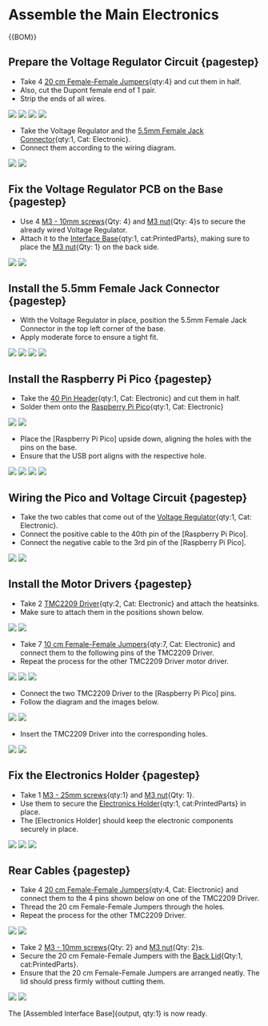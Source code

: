 # Assemble the Main Electronics

{{BOM}}

## Prepare the Voltage Regulator Circuit {pagestep}

* Take 4 [20 cm Female-Female Jumpers](F-FJ){qty:4} and cut them in half.
* Also, cut the Dupont female end of 1 pair. 
* Strip the ends of all wires.

![](images/part03/step01-01.jpg)
![](images/part03/step01-02.jpg)
![](images/part03/step01-03.jpg)
![](images/part03/step01-04.jpg)

* Take the Voltage Regulator and the [5.5mm Female Jack Connector](fiveFJC){qty:1, Cat: Electronic}.
* Connect them according to the wiring diagram.

![](images/part03/step01-05.jpg)
![](images/part03/step01-06.jpg)

## Fix the Voltage Regulator PCB on the Base {pagestep}

* Use 4 [M3 - 10mm screws](tenMthree.md){Qty: 4} and [M3 nut](nuts.md){Qty: 4}s to secure the already wired Voltage Regulator.
* Attach it to the [Interface Base](fromstep){qty:1, cat:PrintedParts}, making sure to place the [M3 nut](nuts.md){Qty: 1} on the back side.

![](images/part03/step02-01.jpg)
![](images/part03/step02-02.jpg)

## Install the 5.5mm Female Jack Connector {pagestep}

* With the Voltage Regulator in place, position the 5.5mm Female Jack Connector in the top left corner of the base.
* Apply moderate force to ensure a tight fit.

![](images/part03/step03-01.jpg)
![](images/part03/step03-02.jpg)
![](images/part03/step03-03.jpg)
![](images/part03/step03-04.jpg)

## Install the Raspberry Pi Pico {pagestep}

* Take the [40 Pin Header](VIpinheader){qty:1, Cat: Electronic} and cut them in half.
* Solder them onto the [Raspberry Pi Pico](raspberry){qty:1, Cat: Electronic}

![](images/part03/step04-01.jpg)
![](images/part03/step04-02.jpg)

* Place the [Raspberry Pi Pico] upside down, aligning the holes with the pins on the base.
* Ensure that the USB port aligns with the respective hole.

![](images/part03/step04-03.jpg)
![](images/part03/step04-04.jpg)
![](images/part03/step04-05.jpg)
![](images/part03/step04-06.jpg)

## Wiring the Pico and Voltage Circuit {pagestep}

* Take the two cables that come out of the [Voltage Regulator](VoltageR){qty:1, Cat: Electronic}.
* Connect the positive cable to the 40th pin of the [Raspberry Pi Pico].
* Connect the negative cable to the 3rd pin of the [Raspberry Pi Pico].

![](images/part03/step05-01.jpg)
![](images/part03/step05-02.jpg)

## Install the Motor Drivers {pagestep}

* Take 2 [TMC2209 Driver](TMCD){qty:2, Cat: Electronic} and attach the heatsinks.
* Make sure to attach them in the positions shown below.

![](images/part03/step06-01.jpg)
![](images/part03/step06-02.jpg)

* Take 7 [10 cm Female-Female Jumpers](F-FJ){qty:7, Cat: Electronic} and connect them to the following pins of the TMC2209 Driver.
* Repeat the process for the other TMC2209 Driver motor driver.

![](images/part03/step06-03.jpg)
![](images/part03/step06-04.jpg)
![](images/part03/step06-05.jpg)

* Connect the two TMC2209 Driver to the [Raspberry Pi Pico] pins. 
* Follow the diagram and the images below.

![](images/part03/step06-06.jpg)
![](images/part03/step06-07.jpg)


* Insert the TMC2209 Driver into the corresponding holes.

![](images/part03/step06-08.jpg)
![](images/part03/step06-09.jpg)

## Fix the Electronics Holder {pagestep}

* Take 1 [M3 - 25mm screws](twentyfiveMthree.md){qty:1} and [M3 nut](nuts.md){Qty: 1}.
* Use them to secure the [Electronics Holder](fromstep){qty:1, cat:PrintedParts} in place.
* The [Electronics Holder] should keep the electronic components securely in place.

![](images/part03/step07-01.jpg)
![](images/part03/step07-02.jpg)
![](images/part03/step07-03.jpg)

## Rear Cables {pagestep}

* Take 4 [20 cm Female-Female Jumpers](F-FJ){qty:4, Cat: Electronic} and connect them to the 4 pins shown below on one of the TMC2209 Driver.
* Thread the 20 cm Female-Female Jumpers through the holes.
* Repeat the process for the other TMC2209 Driver. 

![](images/part03/step08-01.jpg)
![](images/part03/step08-03.jpg)

* Take 2 [M3 - 10mm screws](tenMthree.md){Qty: 2} and [M3 nut](nuts.md){Qty: 2}s.
* Secure the 20 cm Female-Female Jumpers with the [Back Lid](fromstep){Qty:1, cat:PrintedParts}.
* Ensure that the 20 cm Female-Female Jumpers are arranged neatly. The lid should press firmly without cutting them.

![](images/part03/step08-04.jpg)
![](images/part03/step08-05.jpg)

The [Assembled Interface Base]{output, qty:1} is now ready.
